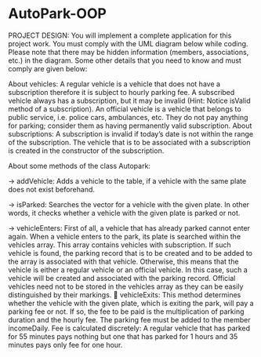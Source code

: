 # AutoPark-OOP
PROJECT DESIGN:  You will implement a complete application for this project work. You must comply with the UML diagram below while coding. Please note that there may be hidden information (members, associations, etc.) in the diagram. Some other details that you need to know and must comply are given below: 

 
About vehicles: A regular vehicle is a vehicle that does not have a subscription therefore it is subject to hourly parking fee. A subscribed vehicle always has a subscription, but it may be invalid (Hint: Notice isValid method of a subscription). An official vehicle is a vehicle that belongs to public service, i.e. police cars, ambulances, etc. They do not pay anything for parking; consider them as having permanently valid subscription. 
About subscriptions: A subscription is invalid if today’s date is not within the range of the subscription. The vehicle that is to be associated with a subscription is created in the constructor of the subscription. 

About some methods of the class Autopark: 

-> addVehicle: Adds a vehicle to the table, if a vehicle with the same plate does not exist beforehand. 

-> isParked: Searches the vector for a vehicle with the given plate. In other words, it checks whether a vehicle with the given plate is parked or not.

-> vehicleEnters: First of all, a vehicle that has already parked cannot enter again. When a vehicle enters to the park, its plate is searched within the vehicles array. This array contains vehicles with subscription. If such vehicle is found, the parking record that is to be created and to be added to the array is associated with that vehicle. Otherwise, this means that the vehicle is either a regular vehicle or an official vehicle. In this case, such a vehicle will be created and associated with the parking record. Official vehicles need not to be stored in the vehicles array as they can be easily distinguished by their markings.  vehicleExits: This method determines whether the vehicle with the given plate, which is exiting the park, will pay a parking fee or not. If so, the fee to be paid is the multiplication of parking duration and the hourly fee. The parking fee must be added to the member incomeDaily. Fee is calculated discretely: A regular vehicle that has parked for 55 minutes pays nothing but one that has parked for 1 hours and 35 minutes pays only fee for one hour. 
